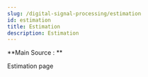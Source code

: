```yaml
---
slug: /digital-signal-processing/estimation
id: estimation
title: Estimation
description: Estimation
---
```


**Main Source : **

Estimation page

